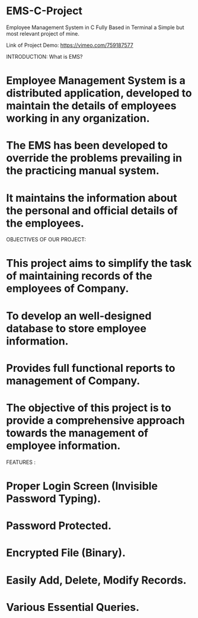 # EMS-C-Project
Employee Management System in C Fully Based in Terminal a Simple but most relevant project of mine.


Link of Project Demo: https://vimeo.com/759187577

INTRODUCTION:
What is EMS?
#	Employee Management System is a distributed application, developed to maintain the details of employees working in any organization.
#	The EMS has been developed to override the problems prevailing in the practicing manual system.
#	It maintains the information about the personal and official details of the employees.




OBJECTIVES OF OUR PROJECT:
#	This project aims to simplify the task of maintaining records of the employees of Company.
#	To develop an well-designed database to store employee information.
#	Provides full functional reports to management of Company.
#	The objective of this project is to provide a comprehensive approach towards the management of employee information.



FEATURES :
#	Proper Login Screen (Invisible Password Typing).
#	Password Protected.
#	Encrypted File (Binary).
#	Easily Add, Delete, Modify Records.
#	Various Essential Queries.
